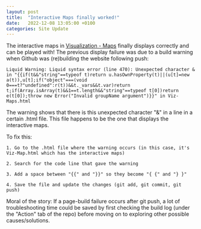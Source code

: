 ```yaml
---
layout: post
title:  "Interactive Maps finally worked!"
date:   2022-12-08 13:05:00 +0100
categories: Site Update
---
```


The interactive maps in [Visualization - Maps](https://phucminhle93.github.io/GPC_Case-Study-1/Viz-Maps.html) finally displays correctly and can be played with! The previous display failure was due to a build warning when Github was (re)building the website following push:

```
Liquid Warning: Liquid syntax error (line 470): Unexpected character & in "{{if(t&&"string"==typeof t)return u.hasOwnProperty(t)||(u[t]=new a(t)),u[t];if("object"===(void 0===t?"undefined":r(t))&&t._vars&&t.var)return t;if(Array.isArray(t)&&1==t.length&&"string"==typeof t[0])return e(t[0]);throw new Error("Invalid groupName argument")}}" in Viz-Maps.html
```

The warning shows that there is this unexpected character "&" in a line in a certain .html file. This file happens to be the one that displays the interactive maps.

To fix this:

    1. Go to the .html file where the warning occurs (in this case, it's Viz-Map.html which has the interactive maps) 

    2. Search for the code line that gave the warning 

    3. Add a space between "{{" and "}}" so they become "{ {" and "} }" 

    4. Save the file and update the changes (git add, git commit, git push) 

Moral of the story: If a page-build failure occurs after git push, a lot of troubleshooting time could be saved by first checking the build log (under the "Action" tab of the repo) before moving on to exploring other possible causes/solutions. 